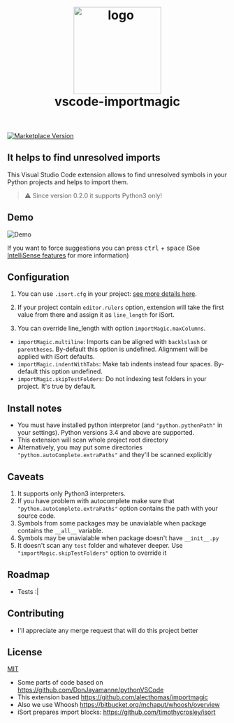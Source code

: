 <h1 align="center">
  <br>
    <img src="https://github.com/pilat/vscode-importmagic/blob/master/images/icon.png?raw=true" alt="logo" width="200">
  <br>
  vscode-importmagic
  <br>
  <br>
</h1>


[![Marketplace Version](https://vsmarketplacebadge.apphb.com/version/brainfit.vscode-importmagic.svg)](https://marketplace.visualstudio.com/items?itemName=brainfit.vscode-importmagic) 
<!-- [![Build Status](https://travis-ci.org/pilat/vscode-importmagic.svg?branch=master)](https://travis-ci.org/pilat/vscode-importmagic) -->

## It helps to find unresolved imports

This Visual Studio Code extension allows to find unresolved symbols in your Python projects and helps to import them.
> ⚠️ Since version 0.2.0 it supports Python3 only!


## Demo

![Demo](https://github.com/pilat/vscode-importmagic/blob/master/images/presentation.gif?raw=true)

If you want to force suggestions you can press <kbd>ctrl</kbd> + <kbd>space</kbd> (See [IntelliSense features](https://code.visualstudio.com/docs/editor/intellisense#_intellisense-features) for more information)


## Configuration
1. You can use `.isort.cfg` in your project: [see more details here](https://github.com/timothycrosley/isort).

2. If your project contain `editor.rulers` option, extension will take the first value from there and assign it as `line_length` for iSort.

3. You can override line_length with option `importMagic.maxColumns`.

- `importMagic.multiline`: Imports can be aligned with `backlslash` or `parentheses`. By-default this option is undefined. Alignment will be applied with iSort defaults.
- `importMagic.indentWithTabs`: Make tab indents instead four spaces. By-default this option undefined.
- `importMagic.skipTestFolders`: Do not indexing test folders in your project. It's true by default.


## Install notes
- You must have installed python interpretor (and `"python.pythonPath"` in your settings). Python versions 3.4 and above are supported.
- This extension will scan whole project root directory
- Alternatively, you may put some directories `"python.autoComplete.extraPaths"` and they'll be scanned explicitly


## Caveats
1. It supports only Python3 interpreters.
2. If you have problem with autocomplete make sure that `"python.autoComplete.extraPaths"` option contains the path with your source code.
3. Symbols from some packages may be unavialable when package contains the `__all__` variable.
4. Symbols may be unavialable when package doesn't have `__init__.py`
5. It doesn't scan any `test` folder and whatever deeper. Use `"importMagic.skipTestFolders"` option to override it


## Roadmap
- Tests :|


## Contributing
- I'll appreciate any merge request that will do this project better


## License 
[MIT](https://github.com/pilat/vscode-importmagic/blob/master/LICENSE)

- Some parts of code based on https://github.com/DonJayamanne/pythonVSCode
- This extension based https://github.com/alecthomas/importmagic
- Also we use Whoosh https://bitbucket.org/mchaput/whoosh/overview
- iSort prepares import blocks: https://github.com/timothycrosley/isort
 
